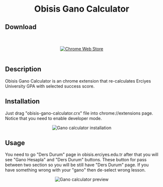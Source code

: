 <h1 align="center">Obisis Gano Calculator</h1>

## Download
<p align="center">
  </br></br>
  <a href="https://chrome.google.com/webstore/detail/obisis-gano-calculator/bacebgmhldoedeobhcfpkiamifkggpcb/">
    <img src="https://i.imgur.com/B0i5sn3.png" alt="Chrome Web Store"></a>
  </br></br>
</p>

## Description
Obisis Gano Calculator is an chrome extension that re-calculates Erciyes University GPA with selected success score.

## Installation
Just drag "obisis-gano-calculator.crx" file into chrome://extensions page. Notice that you need to enable developer mode.
<div align="center"><img  src="https://media.giphy.com/media/qHGfMAFvxbosoHVoA9/giphy.gif" alt="Gano calculator installation"/></div>

## Usage
You need to go "Ders Durum" page in obisis.erciyes.edu.tr after that you will see "Gano Hesapla" and "Ders Durum" buttons. These button for pass between two section so you will be still have "Ders Durum" page. If you have something wrong with your "gano" then de-select wrong lesson.

<div align="center"><img  src="https://media.giphy.com/media/wu5KpDjJZsDntaO1Wu/giphy.gif" alt="Gano calculator preview"/></div>


